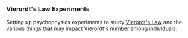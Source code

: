 ### Vierordt's Law Experiments

Setting up psychophysics experiments to study [Vierordt's Law](https://en.wikipedia.org/wiki/Vierordt%27s_law) and the various things that may impact Vierordt's number among individuals.

